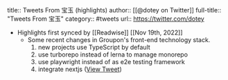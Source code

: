 title:: Tweets From 宝玉 (highlights)
author:: [[@dotey on Twitter]]
full-title:: "Tweets From 宝玉"
category:: #tweets
url:: https://twitter.com/dotey

- Highlights first synced by [[Readwise]] [[Nov 19th, 2022]]
	- Some recent changes in Groupon's front-end technology stack.
	  1. new projects use TypeScript by default
	  2. use turborepo instead of lerna to manage monorepo
	  3. use playwright instead of as e2e testing framework
	  4. integrate nextjs ([View Tweet](https://twitter.com/dotey/status/1496482398657261570))